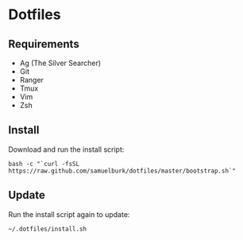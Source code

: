 # Dotfiles

## Requirements

- Ag (The Silver Searcher)
- Git
- Ranger
- Tmux
- Vim
- Zsh

## Install

Download and run the install script:

    bash -c "`curl -fsSL https://raw.github.com/samuelburk/dotfiles/master/bootstrap.sh`"

## Update

Run the install script again to update:

    ~/.dotfiles/install.sh

